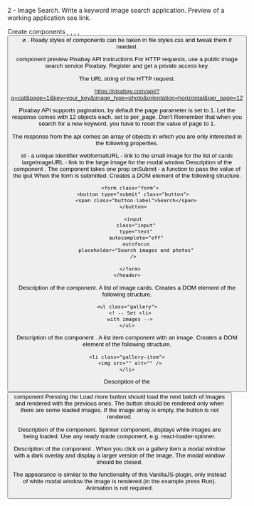 2 - Image Search. Write a keyword image search application. Preview of a working
application see link.

Create components <Searchbar>, <ImageGallery>, <ImageGalleryItem>, <Loader>,
<Button> и <Modal>. Ready styles of components can be taken in file styles.css
and tweak them if needed.

component preview Pixabay API instructions For HTTP requests, use a public image
search service Pixabay. Register and get a private access key.

The URL string of the HTTP request.

https://pixabay.com/api/?q=cat&page=1&key=your_key&image_type=photo&orientation=horizontal&per_page=12

Pixabay API supports pagination, by default the page parameter is set to 1. Let
the response comes with 12 objects each, set to per_page. Don't Remember that
when you search for a new keyword, you have to reset the value of page to 1.

The response from the api comes an array of objects in which you are only
interested in the following properties.

id - a unique identifier webformatURL - link to the small image for the list of
cards largeImageURL - link to the large image for the modal window Description
of the component <Searchbar>. The component takes one prop onSubmit - a function
to pass the value of the iput When the form is submitted. Creates a DOM element
of the following structure.

```<header class="searchbar">
  <form class="form">
    <button type="submit" class="button">
      <span class="button-label">Search</span>
    </button>

    <input
      class="input"
      type="text"
      autocomplete="off"
      autofocus
      placeholder="Search images and photos"
    />

  </form>
</header>
```

Description of the <ImageGallery> component. A list of image cards. Creates a
DOM element of the following structure.

```
<ul class="gallery">
  <! -- Set <li>
  with images -->
</ul>
```

Description of the component <ImageGalleryItem>. A list item component with an
image. Creates a DOM element of the following structure.

```
<li class="gallery-item">
  <img src="" alt="" />
</li>
```

Description of the <Button> component Pressing the Load more button should load
the next batch of Images and rendered with the previous ones. The button should
be rendered only when there are some loaded images. If the image array is empty,
the button is not rendered.

Description of the <Loader> component. Spinner component, displays while images
are being loaded. Use any ready made component, e.g. react-loader-spinner.

Description of the component <Modal>. When you click on a gallery item a modal
window with a dark overlay and display a larger version of the image. The modal
window should be closed.

The appearance is similar to the functionality of this VanillaJS-plugin, only
instead of white modal window the image is rendered (in the example press Run).
Animation is not required.
